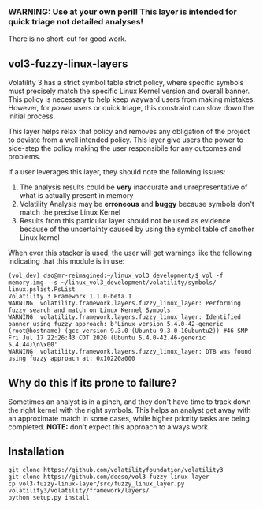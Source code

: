 ### WARNING: Use at your own peril!  This layer is intended for quick triage not detailed analyses!
There is no short-cut for good work.

## vol3-fuzzy-linux-layers
Volatility 3 has a strict symbol table strict policy, where specific symbols must precisely match the specific Linux Kernel version and overall banner.  This policy is necessary to help keep wayward users from making mistakes.  However, for _power_ users or quick triage, this constraint can slow down the initial process.  

This layer helps relax that policy and removes any obligation of the project to deviate from a well intended policy. This layer give users the power to side-step the policy making the user responsibile for any outcomes and problems.

If a user leverages this layer, they should note the following issues:
1. The analysis results could be __very__ inaccurate and unrepresentative of what is actually present in memory
2. Volatility Analysis may be __erroneous__ and __buggy__ because symbols don't match the precise Linux Kernel
3. Results from this particular layer should not be used as evidence because of the uncertainty caused by using the symbol table of another Linux kernel

When ever this stacker is used, the user will get warnings like the following indicating that this module is in use:

```
(vol_dev) dso@mr-reimagined:~/linux_vol3_development/$ vol -f memory.img  -s ~/linux_vol3_development/volatility/symbols/ linux.pslist.PsList
Volatility 3 Framework 1.1.0-beta.1
WARNING  volatility.framework.layers.fuzzy_linux_layer: Performing fuzzy search and match on Linux Kernel Symbols
WARNING  volatility.framework.layers.fuzzy_linux_layer: Identified banner using fuzzy approach: b'Linux version 5.4.0-42-generic (root@hostname) (gcc version 9.3.0 (Ubuntu 9.3.0-10ubuntu2)) #46 SMP Fri Jul 17 22:26:43 CDT 2020 (Ubuntu 5.4.0-42.46-generic 5.4.44)\n\x00'
WARNING  volatility.framework.layers.fuzzy_linux_layer: DTB was found using fuzzy approach at: 0x10220a000
```

## Why do this if its prone to failure?
Sometimes an analyst is in a pinch, and they don't have time to track down the right kernel with the right symbols.  This helps an analyst get away with an approximate match in some cases, while higher priority tasks are being completed.  __NOTE:__ don't expect this approach to always work.  

## Installation

```
git clone https://github.com/volatilityfoundation/volatility3
git clone https://github.com/deeso/vol3-fuzzy-linux-layer
cp vol3-fuzzy-linux-layer/src/fuzzy_linux_layer.py volatility3/volatility/framework/layers/
python setup.py install
```
